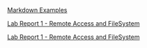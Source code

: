 [Markdown Examples](https://ethancheng3.github.io/cse15l-lab-reports/markdownexamples)

[Lab Report 1 - Remote Access and FileSystem](https://ethancheng3.github.io/cse15l-lab-reports/Lab-Report-1/labreport1)

[Lab Report 1 - Remote Access and FileSystem](https://ethancheng3.github.io/cse15l-lab-reports/Lab-Report-2/labreport2)
